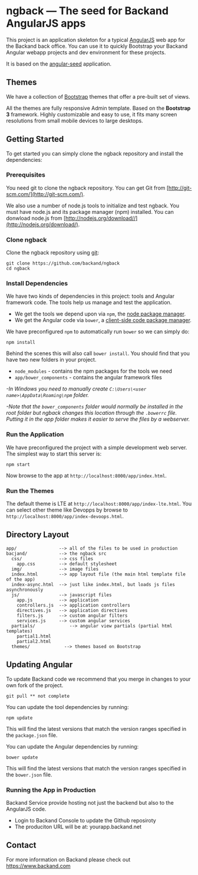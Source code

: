 # ngback — The seed for Backand AngularJS apps

This project is an application skeleton for a typical [AngularJS](http://angularjs.org/) web app for the Backand back office.
You can use it to quickly Bootstrap your Backand Angular webapp projects and dev environment for these
projects.

It is based on the [angular-seed](https://github.com/angular/angular-seed) application.

## Themes

We have a collection of [Bootstrap](https://www.backand.com/bootstrap-theme) themes that offer a pre-built set of views.

All the themes are fully responsive Admin template. Based on the **Bootstrap 3** framework. Highly customizable and easy to use, it fits many screen resolutions from small mobile devices to large desktops.


## Getting Started

To get started you can simply clone the ngback repository and install the dependencies:

### Prerequisites

You need git to clone the ngback repository. You can get Git from
[http://git-scm.com/](http://git-scm.com/).

We also use a number of node.js tools to initialize and test ngback. You must have node.js and its package manager (npm) installed.  You can donwload node.js from [http://nodejs.org/download//](http://nodejs.org/download/).

### Clone ngback

Clone the ngback repository using [git][git]:

```
git clone https://github.com/backand/ngback
cd ngback
```

### Install Dependencies

We have two kinds of dependencies in this project: tools and Angular framework code. The tools help us manage and test the application.

* We get the tools we depend upon via `npm`, the [node package manager][npm].
* We get the Angular code via `bower`, a [client-side code package manager][bower].

We have preconfigured `npm` to automatically run `bower` so we can simply do:

```
npm install
```

Behind the scenes this will also call `bower install`.  You should find that you have two new folders in your project.

* `node_modules` - contains the npm packages for the tools we need
* `app/bower_components` - contains the angular framework files

*-In Windows you need to manually create `C:\Users\<user name>\AppData\Roaming\npm` folder.*

*-Note that the `bower_components` folder would normally be installed in the root folder but ngback changes this location through the `.bowerrc` file.  Putting it in the app folder makes it easier to serve the files by a webserver.*

### Run the Application

We have preconfigured the project with a simple development web server.  The simplest way to start this server is:

```
npm start
```

Now browse to the app at `http://localhost:8000/app/index.html`.

### Run the Themes

The default theme is LTE at `http://localhost:8000/app/index-lte.html`.
You can select other theme like Devopps by browse to `http://localhost:8000/app/index-devoops.html`.

## Directory Layout

    app/                --> all of the files to be used in production
    bacjand/            --> the ngback src
      css/              --> css files
        app.css         --> default stylesheet
      img/              --> image files
      index.html        --> app layout file (the main html template file of the app)
      index-async.html  --> just like index.html, but loads js files asynchronously
      js/               --> javascript files
        app.js          --> application
        controllers.js  --> application controllers
        directives.js   --> application directives
        filters.js      --> custom angular filters
        services.js     --> custom angular services
      partials/             --> angular view partials (partial html templates)
        partial1.html
        partial2.html
      themes/             --> themes based on Bootstrap


## Updating Angular

To update Backand code we recommend that you merge in changes to your own fork of the project.
```
git pull ** not complete
```
You can update the tool dependencies by running:

```
npm update
```

This will find the latest versions that match the version ranges specified in the `package.json` file.

You can update the Angular dependencies by running:

```
bower update
```

This will find the latest versions that match the version ranges specified in the `bower.json` file.


### Running the App in Production

Backand Service provide hosting not just the backend but also to the AngularJS code.
- Login to Backand Console to update the Github reposiroty
- The produciton URL will be at: yourapp.backand.net



## Contact

For more information on Backand please check out https://www.backand.com

[git]: http://git-scm.com/
[bower]: http://bower.io
[npm]: https://www.npmjs.org/
[node]: http://nodejs.org
